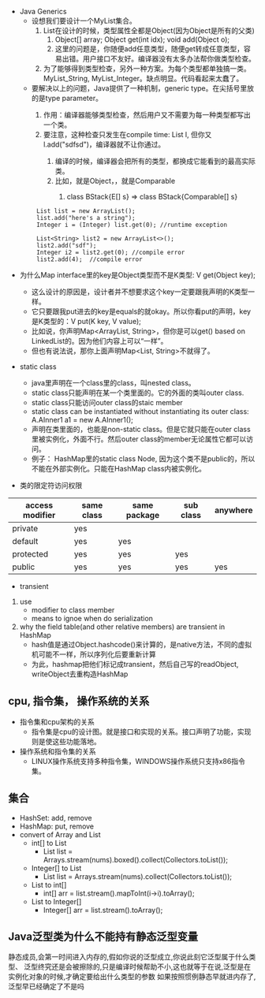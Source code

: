 * Java Generics
    * 设想我们要设计一个MyList集合。
        1. List在设计的时候，类型属性全都是Object(因为Object是所有的父类)
            1. Object[] array; Object get(int idx); void add(Object o);
            2. 这里的问题是，你随便add任意类型，随便get转成任意类型，容易出错。用户接口不友好。编译器没有太多办法帮你做类型检查。
        2. 为了能够得到类型检查，另外一种方案。为每个类型都单独搞一类。MyList_String, MyList_Integer。缺点明显。代码看起来太蠢了。 
    * 要解决以上的问题，Java提供了一种机制，generic type。<T>在尖括号里放的是type parameter。
        1. 作用：编译器能够类型检查，然后用户又不需要为每一种类型都写出一个类。
        2. 要注意，这种检查只发生在compile time: List<Integer> l, 但你又l.add("sdfsd")，编译器就不让你通过。
            1. 编译的时候，编译器会把所有的类型，都换成它能看到的最高实际类。
            2. 比如<T>，就是Object，<E extends Comparable>，就是Comparable
                1. class BStack<E extends Comparable>{E[] s} => class BStack{Comparable[] s}
```aidl
        List list = new ArrayList();
        list.add("here's a string");
        Integer i = (Integer) list.get(0); //runtime exception

        List<String> list2 = new ArrayList<>();
        list2.add("sdf");
        Integer i2 = list2.get(0); //compile error
        list2.add(4);  //compile error
```
* 为什么Map interface里的key是Object类型而不是K类型: V get(Object key);
    * 这么设计的原因是，设计者并不想要求这个key一定要跟我声明的K类型一样。
    * 它只要跟我put进去的key是equals的就okay。所以你看put的声明，key是K类型的：V put(K key, V value);
    * 比如说，你声明Map<ArrayList, String>，但你是可以get() based on LinkedList的。因为他们内容上可以“一样”。
    * 但也有说法说，那你上面声明Map<List, String>不就得了。
* static class
    * java里声明在一个class里的class，叫nested class。
    * static class只能声明在某一个类里面的。它的外面的类叫outer class.
    * static class只能访问outer class的staic member
    * static class can be instantiated without instantiating its outer class:  A.AInner1 a1 = new A.AInner1();
    * 声明在类里面的，也能是non-static class。但是它就只能在outer class里被实例化，外面不行。然后outer class的member无论属性它都可以访问。
    * 例子： HashMap里的static class Node, 因为这个类不是public的，所以不能在外部实例化。只能在HashMap class内被实例化。
    
* 类的限定符访问权限  

|access modifier|same class|same package|sub class|anywhere|
|----|----|----|----|----|
|private|yes||||
|default|yes|yes|||
|protected|yes|yes|yes||
|public|yes|yes|yes|yes|

* transient
1. use
    * modifier to class member
    * means to ignoe when do serialization
2. why the field table(and other relative members) are transient in HashMap
    * hash值是通过Object.hashcode()来计算的，是native方法，不同的虚拟机可能不一样，所以序列化后要重新计算
    * 为此，hashmap把他们标记成transient，然后自己写的readObject, writeObject去重构造HashMap


## cpu, 指令集， 操作系统的关系
* 指令集和cpu架构的关系
    * 指令集是cpu的设计图。就是接口和实现的关系。接口声明了功能，实现则是使这些功能落地。
* 操作系统和指令集的关系
    * LINUX操作系统支持多种指令集，WINDOWS操作系统只支持x86指令集。


## 集合
* HashSet: add, remove
* HashMap: put, remove
* convert of Array and List
    * int[] to List
        * List<Integer> list = Arrays.stream(nums).boxed().collect(Collectors.toList());
    * Integer[] to List
        * List<Integer> list = Arrays.stream(nums).collect(Collectors.toList());
    * List to int[]
        * int[] arr = list.stream().mapToInt(i->i).toArray();
    * List to Integer[]
        * Integer[] arr = list.stream().toArray();
        

## Java泛型类为什么不能持有静态泛型变量
静态成员,会第一时间进入内存的,假如你说的泛型成立,你说此刻它泛型属于什么类型、
泛型终究还是会被擦除的,只是编译时候帮助不小,这也就等于在说,泛型是在实例化对象的时候,才确定要给出什么类型的参数
如果按照惯例静态早就进内存了,泛型早已经确定了不是吗














